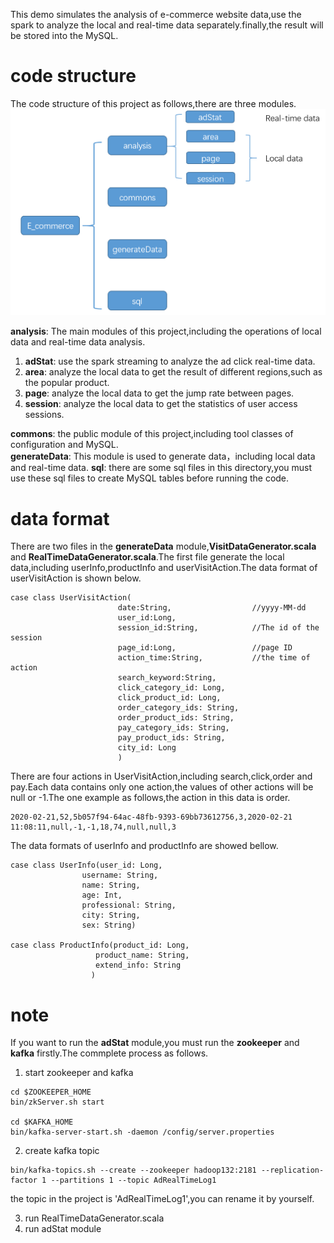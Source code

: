 This demo simulates the analysis of e-commerce website data,use the spark to analyze the local and real-time data separately.finally,the result will be stored into the MySQL.

# code structure
The code structure of this project as follows,there are three modules.
![code structure](/pictures/e_commerce_structure.png)  

**analysis**: The main modules of this project,including the operations of local data and real-time data analysis.  
1. **adStat**: use the spark streaming to analyze the ad click real-time data.
2. **area**: analyze the local data to get the result of different regions,such as the popular product.
3. **page**: analyze the local data to get the jump rate between pages.
4. **session**: analyze the local data to get the statistics of user access sessions.

**commons**: the public module of this project,including  tool classes of configuration and MySQL.  
**generateData**:  This module is used to generate data，including local data and real-time data.
**sql**: there are some sql files in this directory,you must use these sql files to create MySQL tables before running the code.
# data format
There are two files in the **generateData** module,**VisitDataGenerator.scala** and **RealTimeDataGenerator.scala**.The first file generate the local data,including userInfo,productInfo and userVisitAction.The data format of userVisitAction is shown below.
```
case class UserVisitAction(
                        date:String,                  //yyyy-MM-dd
                        user_id:Long,                 
                        session_id:String,            //The id of the session
                        page_id:Long,                 //page ID
                        action_time:String,           //the time of action
                        search_keyword:String,        
                        click_category_id: Long,     
                        click_product_id: Long,      
                        order_category_ids: String,  
                        order_product_ids: String,    
                        pay_category_ids: String,     
                        pay_product_ids: String,      
                        city_id: Long                 
                        )
```
There are four actions in UserVisitAction,including search,click,order and pay.Each data contains only one action,the values of other actions will be null or -1.The one example as follows,the action in this data is order.
```
2020-02-21,52,5b057f94-64ac-48fb-9393-69bb73612756,3,2020-02-21 11:08:11,null,-1,-1,18,74,null,null,3
```
The data formats of userInfo and productInfo are showed bellow.
```
case class UserInfo(user_id: Long,                  
                username: String,                   
                name: String,                       
                age: Int,                           
                professional: String,               
                city: String,                       
                sex: String)                        

case class ProductInfo(product_id: Long,            
                   product_name: String,             
                   extend_info: String              
                  )

```
# note
If you want to run the **adStat** module,you must run the **zookeeper** and **kafka** firstly.The commplete process as follows.
1. start zookeeper and kafka
```
cd $ZOOKEEPER_HOME
bin/zkServer.sh start

cd $KAFKA_HOME
bin/kafka-server-start.sh -daemon /config/server.properties

```
2. create kafka topic
```
bin/kafka-topics.sh --create --zookeeper hadoop132:2181 --replication-factor 1 --partitions 1 --topic AdRealTimeLog1
```
the topic in the project is 'AdRealTimeLog1',you can rename it by yourself.    

3.  run RealTimeDataGenerator.scala  
4.  run adStat module
